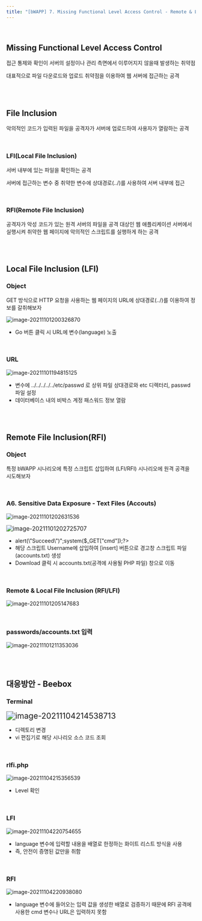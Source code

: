 ```yaml
---
title: "[bWAPP] 7. Missing Functional Level Access Control - Remote & Local File Inclusion (RFI/LFI)"
---
```


<br>

## Missing Functional Level Access Control

접근 통제와 확인이 서버의 설정이나 관리 측면에서 이루어지지 않을때 발생하는 취약점

대표적으로 파일 다운로드와 업로드 취약점을 이용하여 웹 서버에 접근하는 공격

<br>

<br>

## File Inclusion

악의적인 코드가 입력된 파일을 공격자가 서버에 업로드하여 사용자가 열람하는 공격

<br>

### LFI(Local File Inclusion)

서버 내부에 있는 파일을 확인하는 공격

서버에 접근하는 변수 중 취약한 변수에 상대경로(../)를 사용하여 서버 내부에 접근

<br>

### RFI(Remote File Inclusion)

공격자가 악성 코드가 있는 원격 서버의 파일을 공격 대상인 웹 애플리케이션 서버에서 실행시켜 취약한 웹 페이지에 악의적인 스크립트를 실행하게 하는 공격

<br>

<br>

## Local File Inclusion (LFI)

### Object

GET 방식으로 HTTP 요청을 사용하는 웹 페이지의 URL에 상대경로(../)를 이용하여 정보를 갈취해보자

![image-20211101200326870](https://raw.githubusercontent.com/EONION-TH3DB/image_repo/main/img/image-20211101200326870.png)

- Go 버튼 클릭 시 URL에 변수(language) 노출

<br>

### URL

![image-20211101194815125](https://raw.githubusercontent.com/EONION-TH3DB/image_repo/main/img/image-20211101194815125.png)

- 변수에 ../../../../../etc/passwd 로 상위 파일 상대경로와 etc 디렉터리, passwd 파일 설정
- 데이터베이스 내의 비박스 계정 패스워드 정보 열람

<br>

<br>

## Remote File Inclusion(RFI)

### Object

특정 bWAPP 시나리오에 특정 스크립트 삽입하여 (LFI/RFI) 시나리오에 원격 공격을 시도해보자

<br>

### A6. Sensitive Data Exposure - Text Files (Accouts)

![image-20211101202631536](https://raw.githubusercontent.com/EONION-TH3DB/image_repo/main/img/image-20211101202631536.png)

<img src="image-20211101202725707.png" alt="image-20211101202725707" style="zoom:110%;" />

- <?php echo "<script>alert(\"Succeed\")</script>";system($_GET["cmd"]);?>
- 해당 스크립트 Username에 삽입하여 [insert] 버튼으로 경고창 스크립트 파일(accounts.txt) 생성
- Download  클릭 시 accounts.txt(공격에 사용될 PHP 파일) 창으로 이동

<br>

### Remote & Local File Inclusion (RFI/LFI)

![image-20211101205147683](https://raw.githubusercontent.com/EONION-TH3DB/image_repo/main/img/image-20211101205147683.png)

<br>

### passwords/accounts.txt 입력

![image-20211101211353036](https://raw.githubusercontent.com/EONION-TH3DB/image_repo/main/img/image-20211101211353036.png)

<br>

<br>

## 대응방안 - Beebox

### Terminal

<img src="https://raw.githubusercontent.com/EONION-TH3DB/image_repo/main/img/image-20211104214538713.png" alt="image-20211104214538713" style="zoom:150%;" />

- 디렉토리 변경
- vi 편집기로 해당 시나리오 소스 코드 조회

<br>

### rlfi.php

![image-20211104215356539](https://raw.githubusercontent.com/EONION-TH3DB/image_repo/main/img/image-20211104215356539.png)

- Level 확인

<br>

### LFI

![image-20211104220754655](https://raw.githubusercontent.com/EONION-TH3DB/image_repo/main/img/image-20211104220754655.png)

- language 변수에 입력할 내용을 배열로 한정하는 화이트 리스트 방식을 사용
- 즉, 안전이 증명된 값만을 취함

<br>

### RFI

![image-20211104220938080](https://raw.githubusercontent.com/EONION-TH3DB/image_repo/main/img/image-20211104220938080.png)

- language 변수에 들어오는 입력 값을 생성한 배열로 검증하기 때문에 RFI 공격에 사용한 cmd 변수나 URL은 입력하지 못함
